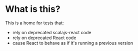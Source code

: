 # What is this?

This is a home for tests that:
  * rely on deprecated scalajs-react code
  * rely on deprecated React code
  * cause React to behave as if it's running a previous version
